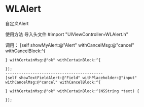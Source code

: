 # WLAlert
自定义Alert

使用方法
导入头文件
#import "UIViewController+WLAlert.h"

调用：
    [self showMyAlert:@"Alert" withCancelMsg:@"cancel" withCancelBlock:^{
        
    } withCertainMsg:@"ok" withCertainBlock:^{
        
    }];
    -------------------------------------------
    [self showTextFieldAlert:@"Field" withPlaceholder:@"input" withCancelMsg:@"cancel" withCancelBlock:^{
        
    } withCertainMsg:@"ok" withCertainBlock:^(NSString *text) {
        
    }];
